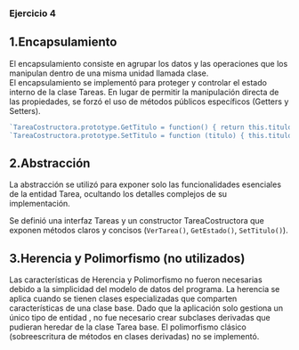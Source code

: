 ### Ejercicio 4

## 1.Encapsulamiento

El encapsulamiento consiste en agrupar los datos y las operaciones que los manipulan dentro de una misma unidad llamada clase.  
El encapsulamiento se implementó para proteger y controlar el estado interno de la clase Tareas. En lugar de permitir la manipulación directa de las propiedades, se forzó el uso de métodos públicos específicos (Getters y Setters).

```ts
`TareaCostructora.prototype.GetTitulo = function() { return this.titulo; }` 
`TareaCostructora.prototype.SetTitulo = function (titulo) { this.titulo = titulo; this.fechaultimaEdicion = new Date(); return ...; };` 
```

## 2.Abstracción 

La abstracción se utilizó para exponer solo las funcionalidades esenciales de la entidad Tarea, ocultando los detalles complejos de su implementación.

Se definió una interfaz Tareas y un constructor TareaCostructora que exponen métodos claros y concisos (`VerTarea()`, `GetEstado()`, `SetTitulo()`).



## 3.Herencia y Polimorfismo (no utilizados)

Las características de Herencia y Polimorfismo no fueron necesarias debido a la simplicidad del modelo de datos del programa.
La herencia se aplica cuando se tienen clases especializadas que comparten características de una clase base. Dado que la aplicación solo gestiona un único tipo de entidad , no fue necesario crear subclases derivadas  que pudieran heredar de la clase Tarea base.
El polimorfismo clásico (sobreescritura de métodos en clases derivadas) no se implementó.

